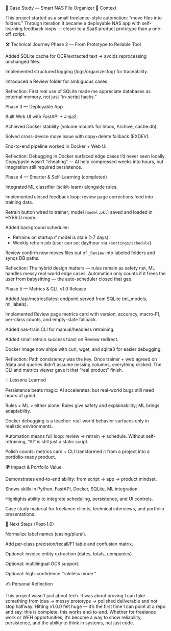 📖 Case Study — Smart NAS File Organizer
🎯 Context

This project started as a small freelance-style automation: “move files into folders.”
Through iteration it became a deployable NAS app with self-learning feedback loops — closer to a SaaS product prototype than a one-off script.

🛠 Technical Journey
Phase 2 — From Prototype to Reliable Tool

Added SQLite cache for OCR/extracted text → avoids reprocessing unchanged files.

Implemented structured logging (logs/organizer.log) for traceability.

Introduced a Review folder for ambiguous cases.

Reflection: First real use of SQLite made me appreciate databases as external memory, not just “in-script hacks.”

Phase 3 — Deployable App

Built Web UI with FastAPI + Jinja2.

Achieved Docker stability (volume mounts for Inbox, Archive, cache.db).

Solved cross-device move issue with copy+delete fallback (EXDEV).

End-to-end pipeline worked in Docker + Web UI.

Reflection: Debugging in Docker surfaced edge cases I’d never seen locally. Copy/paste wasn’t “cheating” — AI help compressed weeks into hours, but integration still required persistence.

Phase 4 — Smarter & Self-Learning (completed)

Integrated ML classifier (scikit-learn) alongside rules.

Implemented closed feedback loop: review page corrections feed into training data.

Retrain button wired to trainer; model (`model.pkl`) saved and loaded in HYBRID mode.

Added background scheduler:
- Retrains on startup if model is stale (>7 days).
- Weekly retrain job (user can set day/hour via `/settings/schedule`).

Review confirm now moves files out of `_Review` into labeled folders and syncs DB paths.

Reflection: The hybrid design matters — rules remain as safety net, ML handles messy real-world edge cases. Automation only counts if it frees the user from babysitting — the auto-scheduler closed that gap.

Phase 5 — Metrics & CLI, v1.0 Release

Added /api/metrics/latest endpoint served from SQLite (ml_models, ml_labels).

Implemented Review page metrics card with version, accuracy, macro‑F1, per-class counts, and empty-state fallback.

Added nas-train CLI for manual/headless retraining.

Added small retrain success toast on Review redirect.

Docker image now ships with curl, wget, and sqlite3 for easier debugging.

Reflection: Path consistency was the key. Once trainer + web agreed on /data and queries didn’t assume missing columns, everything clicked. The CLI and metrics viewer gave it that “real product” finish.

💡 Lessons Learned

Persistence beats magic: AI accelerates, but real-world bugs still need hours of grind.

Rules + ML > either alone: Rules give safety and explainability; ML brings adaptability.

Docker debugging is a teacher: real-world behavior surfaces only in realistic environments.

Automation means full loop: review → retrain → schedule. Without self-retraining, “AI” is still just a static script.

Polish counts: metrics card + CLI transformed it from a project into a portfolio-ready product.

🌍 Impact & Portfolio Value

Demonstrates end-to-end ability: from script → app → product mindset.

Shows skills in Python, FastAPI, Docker, SQLite, ML integration.

Highlights ability to integrate scheduling, persistence, and UI controls.

Case study material for freelance clients, technical interviews, and portfolio presentations.

🧭 Next Steps (Post‑1.0)

Normalize label names (casing/plural).

Add per‑class precision/recall/F1 table and confusion matrix.

Optional: invoice entity extraction (dates, totals, companies).

Optional: multilingual OCR support.

Optional: high-confidence “ruleless mode.”

✍️ Personal Reflection

This project wasn’t just about tech. It was about proving I can take something from idea → messy prototype → polished deliverable and not stop halfway. Hitting v1.0.0 felt huge — it’s the first time I can point at a repo and say: this is complete, this works end-to-end.
Whether for freelance work or WFH opportunities, it’s become a way to show reliability, persistence, and the ability to think in systems, not just code.
